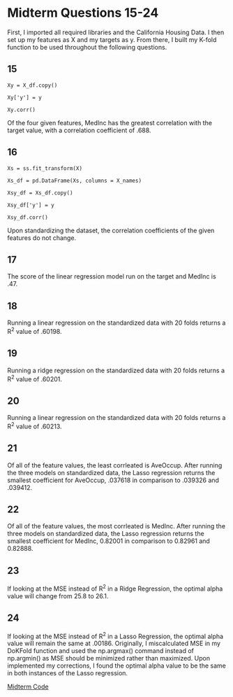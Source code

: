 # Midterm Questions 15-24

First, I imported all required libraries and the California Housing Data. I then set up my features as X and my targets as y. From there, I built my K-fold function to be used throughout the following questions.

## 15


`Xy = X_df.copy()`

`Xy['y'] = y`

`Xy.corr()`

Of the four given features, MedInc has the greatest correlation with the target value, with a correlation coefficient of .688. 

## 16

`Xs = ss.fit_transform(X)`

`Xs_df = pd.DataFrame(Xs, columns = X_names)`

`Xsy_df = Xs_df.copy()`

`Xsy_df['y'] = y`

`Xsy_df.corr()`

Upon standardizing the dataset, the correlation coefficients of the given features do not change. 

## 17

The score of the linear regression model run on the target and MedInc is .47. 

## 18

Running a linear regression on the standardized data with 20 folds returns a R<sup>2</sup> value of .60198.

## 19

Running a ridge regression on the standardized data with 20 folds returns a R<sup>2</sup> value of .60201.

## 20

Running a linear regression on the standardized data with 20 folds returns a R<sup>2</sup> value of .60213.

## 21

Of all of the feature values, the least corrleated is AveOccup. After running the three models on standardized data, the Lasso regression returns the smallest coefficient for AveOccup, .037618 in comparison to .039326 and .039412. 

## 22

Of all of the feature values, the most corrleated is MedInc. After running the three models on standardized data, the Lasso regression returns the smallest coefficient for MedInc, 0.82001 in comparison to 0.82961 and 0.82888. 

## 23

If looking at the MSE instead of R<sup>2</sup> in a Ridge Regression, the optimal alpha value will change from 25.8 to 26.1.

## 24

If looking at the MSE instead of R<sup>2</sup> in a Lasso Regression, the optimal alpha value will remain the same at .00186. Originally, I miscalculated MSE in my DoKFold function and used the np.argmax() command instead of np.argmin() as MSE should be minimized rather than maximized. Upon implemented my corrections, I found the optimal alpha value to be the same in both instances of the Lasso regression.


[Midterm Code](MidtermAnswers.py)
